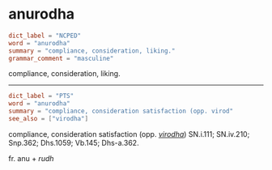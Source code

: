 # anurodha

``` toml
dict_label = "NCPED"
word = "anurodha"
summary = "compliance, consideration, liking."
grammar_comment = "masculine"
```

compliance, consideration, liking.

--------------------

``` toml
dict_label = "PTS"
word = "anurodha"
summary = "compliance, consideration satisfaction (opp. virod"
see_also = ["virodha"]
```

compliance, consideration satisfaction (opp. *[virodha](virodha.md)*) SN.i.111; SN.iv.210; Snp.362; Dhs.1059; Vb.145; Dhs\-a.362.

fr. anu \+ *rudh*

